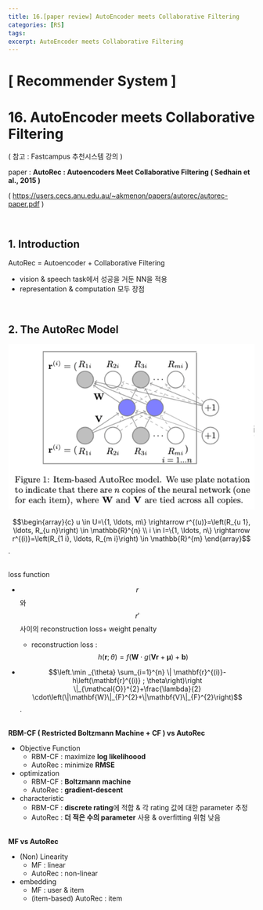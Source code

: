```yaml
---
title: 16.[paper review] AutoEncoder meets Collaborative Filtering
categories: [RS]
tags: 
excerpt: AutoEncoder meets Collaborative Filtering
---
```


<script src="https://cdn.mathjax.org/mathjax/latest/MathJax.js?config=TeX-AMS-MML_HTMLorMML" type="text/javascript"></script>

# [ Recommender System ]

# 16. AutoEncoder meets Collaborative Filtering

( 참고 : Fastcampus 추천시스템 강의 )

paper : **AutoRec : Autoencoders Meet Collaborative Filtering ( Sedhain et al., 2015 )**

( https://users.cecs.anu.edu.au/~akmenon/papers/autorec/autorec-paper.pdf )

<br>

## 1. Introduction

AutoRec = Autoencoder + Collaborative Filtering

- vision & speech task에서 성공을 거둔 NN을 적용
- representation & computation 모두 장점

<br>

## 2. The AutoRec Model

![figure2](/assets/img/recsys/16-1.png)

$$\begin{array}{c}
u \in U=\{1, \ldots, m\} \rightarrow r^{(u)}=\left(R_{u 1}, \ldots, R_{u n}\right) \in \mathbb{R}^{n} \\
i \in I=\{1, \ldots, n\} \rightarrow r^{(i)}=\left(R_{1 i}, \ldots, R_{m i}\right) \in \mathbb{R}^{m}
\end{array}$$.

<br>loss function 

- $$r$$와 $$r'$$사이의 reconstruction loss+ weight penalty 
  - reconstruction loss : $$h(\mathbf{r} ; \theta)=f(\mathbf{W} \cdot g(\mathbf{V} \mathbf{r}+\boldsymbol{\mu})+\mathbf{b})$$

- $$\left.\min _{\theta} \sum_{i=1}^{n} \| \mathbf{r}^{(i)}-h\left(\mathbf{r}^{(i)} ; \theta\right)\right \|_{\mathcal{O}}^{2}+\frac{\lambda}{2} \cdot\left(\|\mathbf{W}\|_{F}^{2}+\|\mathbf{V}\|_{F}^{2}\right)$$.

<br>**RBM-CF ( Restricted Boltzmann Machine + CF ) vs AutoRec**

- Objective Function
  - RBM-CF : maximize **log likelihoood**
  - AutoRec : minimize **RMSE**
- optimization
  - RBM-CF : **Boltzmann machine**
  - AutoRec : **gradient-descent**
- characteristic
  - RBM-CF : **discrete rating**에 적합 & 각 rating 값에 대한 parameter 추정
  - AutoRec : **더 적은 수의 parameter** 사용 & overfitting 위험 낮음

<br>**MF vs AutoRec**

- (Non) Linearity
  - MF : linear
  - AutoRec : non-linear
- embedding
  - MF : user & item
  - (item-based) AutoRec : item